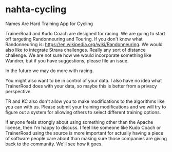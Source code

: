 # nahta-cycling
Names Are Hard Training App for Cycling

TrainerRoad and Kudo Coach are designed for racing. We are going to start off targeting Randonneuring and Touring. If you don't know what Randonneuring is: https://en.wikipedia.org/wiki/Randonneuring. We would also like to integrate Strava challenges. Really any sort of distance challenge. We are not sure how we would incorporate something like Wandrer, but if you have suggestions, please file an issue.

In the future we may do more with racing.

You might also want to be in control of your data. I also have no idea what TrainerRoad does with your data, so maybe this is better from a privacy perspective.

TR and KC also don't allow you to make modifications to the algorithms like you can with us. Please submit your training modifications and we will try to figure out a system for allowing others to select different training options.

If anyone feels strongly about using something other than the Apache license, then I'm happy to discuss. I feel like someone like Kudo Coach or TrainerRoad using the source is more important for actually having a piece of software people care about than making sure those companies are giving back to the community. We'll see how it goes. 
